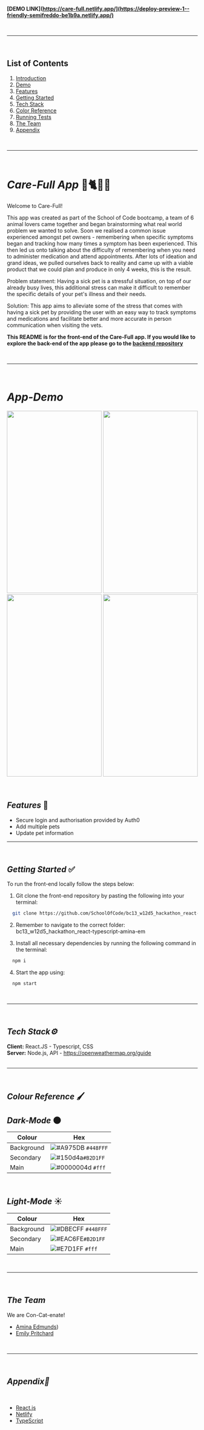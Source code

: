 **[DEMO LINK](https://care-full.netlify.app/](https://deploy-preview-1--friendly-semifreddo-be1b9a.netlify.app/)**

<br/>

---

<br />

## List of Contents

1. [Introduction](#Care-Full)
2. [Demo](#App-Demo)
3. [Features](#features)
4. [Getting Started](#getting-started)
5. [Tech Stack](#tech-stack)
6. [Color Reference](#color-reference)
7. [Running Tests](#running-tests)
8. [The Team](#The-Team)
9. [Appendix](#appendix)

<br/>

---

<br />

# **_Care-Full App_** 🏥🐈🐶🐇

Welcome to Care-Full!

This app was created as part of the School of Code bootcamp, a team of 6 animal lovers came together and began brainstorming what real world problem we wanted to solve. Soon we realised a common issue experienced amongst pet owners - remembering when specific symptoms began and tracking how many times a symptom has been experienced. This then led us onto talking about the difficulty of remembering when you need to administer medication and attend appointments. After lots of ideation and grand ideas, we pulled ourselves back to reality and came up with a viable product that we could plan and produce in only 4 weeks, this is the result.

Problem statement:
Having a sick pet is a stressful situation, on top of our already busy lives, this additional stress can make it difficult to remember the specific details of your pet's illness and their needs.

Solution:
This app aims to alleviate some of the stress that comes with having a sick pet by providing the user with an easy way to track symptoms and medications and facilitate better and more accurate in person communication when visiting the vets.

**This README is for the front-end of the Care-Full app. If you would like to explore the back-end of the app please go to the [backend repository](https://github.com/SchoolOfCode/final-project_back-end-team-con-cat-enate-room-7)**

<br/>

---

<br />

# **_App-Demo_**

[<img src=".\public\demo-home.gif" width="250" height="480"/>](demo-home.gif)
[<img src="./public\demo-addPet.gif" width="250" height="480"/>](demo-addPet.gif)
[<img src="./public\demo-modal.gif" width="250" height="480"/>](demo-modal.gif)
[<img src="./public\demo-colour.gif" width="250" height="480"/>](demo-colour.gif)
<br/>

<br />

## **_Features_** 📱

- Secure login and authorisation provided by Auth0
- Add multiple pets
- Update pet information

---

<br />

## **_Getting Started_** ✅


To run the front-end locally follow the steps below:

1. Git clone the front-end repository by pasting the following into your terminal:

```bash
  git clone https://github.com/SchoolOfCode/bc13_w12d5_hackathon_react-typescript-amina-em
```

2. Remember to navigate to the correct folder: bc13_w12d5_hackathon_react-typescript-amina-em

3. Install all necessary dependencies by running the following command in the terminal:

```bash
  npm i
```

4. Start the app using:

```bash
  npm start
```

<br/>

---

<br />

## **_Tech Stack⚙️_**

**Client:** React.JS - Typescript, CSS
</br>
**Server:** Node.js, API - https://openweathermap.org/guide
</br>
<br/>

---

<br />

## **_Colour Reference_** 🖌️

## **_Dark-Mode_** 🌑


| Colour     | Hex                                                                    |
| ---------- | ---------------------------------------------------------------------- |
| Background | ![#A975DB](https://via.placeholder.com/15/A975DB/A975DB.png) `#448FFF` |
| Secondary  | ![#150d4a](https://via.placeholder.com/15/150d4aF/150d4a.png)`#B2D1FF` |
| Main       | ![#0000004d](https://via.placeholder.com/15/fff/fff.png) `#fff`        |


<br/>

## **_Light-Mode_** ☀️


| Colour     | Hex                                                                    |
| ---------- | ---------------------------------------------------------------------- |
| Background | ![#DBECFF](https://via.placeholder.com/15/DBECFF/DBECFF.png) `#448FFF` |
| Secondary  | ![#EAC6FE](https://via.placeholder.com/15/EAC6FE/EAC6FE.png)`#B2D1FF`  |
| Main       | ![#E7D1FF](https://via.placeholder.com/15/E7D1FF/E7D1FF.png) `#fff`             |

<br/>

---

<br />

## **_The Team_**

We are Con-Cat-enate!

- [Amina Edmunds](https://github.com/edmundsamina))
- [Emily Pritchard](https://github.com/EmilyPri)


<br/>

---

<br />

## **_Appendix📝_**

</br>

- [React.js](https://reactjs.org/)
- [Netlify](https://www.netlify.com/)
- [TypeScript](https://www.typescriptlang.org/)
